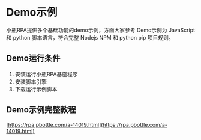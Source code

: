 # Demo示例

小瓶RPA提供多个基础功能的demo示例，方面大家参考
Demo示例为 JavaScript 和 python 脚本语言，符合完整 Nodejs NPM  和 python pip 项目规则。



## Demo运行条件
1. 安装运行小瓶RPA基座程序
2. 安装脚本引擎
3. 下载运行示例脚本

## Demo示例完整教程
[https://rpa.pbottle.com/a-14019.html](https://rpa.pbottle.com/a-14019.html)
